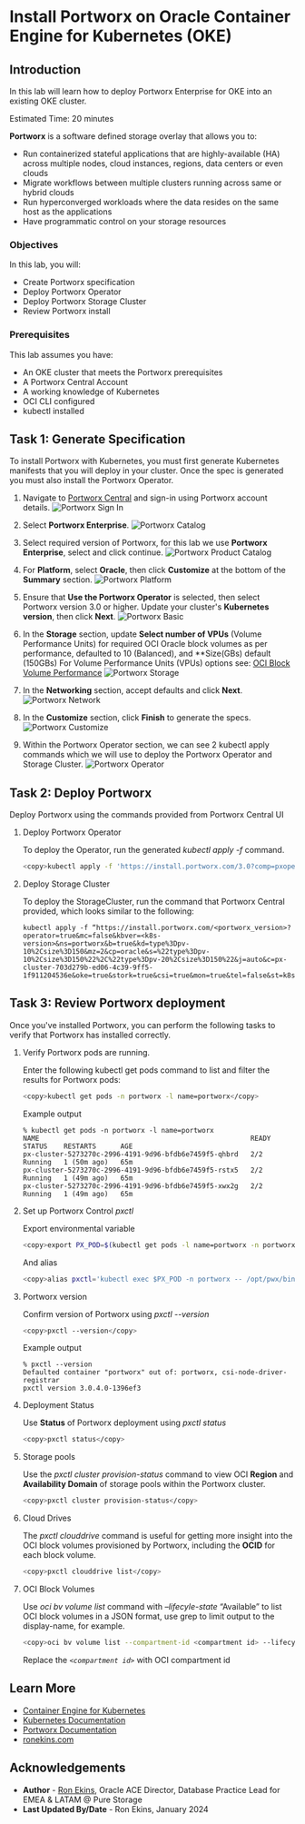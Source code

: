# Install Portworx on Oracle Container Engine for Kubernetes (OKE)

## Introduction

In this lab will learn how to deploy Portworx Enterprise for OKE into an existing OKE cluster.

Estimated Time: 20 minutes

**Portworx** is a software defined storage overlay that allows you to:

* Run containerized stateful applications that are highly-available (HA) across multiple nodes, cloud instances, regions, data centers or even clouds
* Migrate workflows between multiple clusters running across same or hybrid clouds
* Run hyperconverged workloads where the data resides on the same host as the applications
* Have programmatic control on your storage resources

### Objectives

In this lab, you will:

* Create Portworx specification
* Deploy Portworx Operator
* Deploy Portworx Storage Cluster
* Review Portworx install

### Prerequisites

This lab assumes you have:

* An OKE cluster that meets the Portworx prerequisites
* A Portworx Central Account
* A working knowledge of Kubernetes
* OCI CLI configured
* kubectl installed

## Task 1: Generate Specification

To install Portworx with Kubernetes, you must first generate Kubernetes manifests that you will deploy in your cluster. Once the spec is generated you must also install the Portworx Operator.

1. Navigate to [Portworx Central](https://central.portworx.com/) and sign-in using Portworx account details.
  ![Portworx Sign In](images/px-signin.png)

2. Select **Portworx Enterprise**.
  ![Portworx Catalog](images/px-catalog.png)

3. Select required version of Portworx, for this lab we use **Portworx Enterprise**, select and click continue.
  ![Portworx Product Catalog](images/px-product.png)

4. For **Platform**, select **Oracle**, then click **Customize** at the bottom of the **Summary** section.
  ![Portworx Platform](images/px-platform.png)

5. Ensure that **Use the Portworx Operator** is selected, then select Portworx version 3.0 or higher. Update your cluster's **Kubernetes version**, then click **Next**.
  ![Portworx Basic](images/px-basic.png)

6. In the **Storage** section, update **Select number of VPUs** (Volume Performance Units) for required OCI Oracle block volumes as per performance, defaulted to 10 (Balanced), and **Size(GBs) default (150GBs)
For Volume Performance Units (VPUs) options see: [OCI Block Volume Performance](https://docs.oracle.com/en-us/iaas/Content/Block/Concepts/blockvolumeperformance.htm)
   ![Portworx Storage](images/px-storage.png)

7. In the **Networking** section, accept defaults and click **Next**.
   ![Portworx Network](images/px-network.png)

8. In the **Customize** section, click **Finish** to generate the specs.
  ![Portworx Customize](images/px-customize.png)

9. Within the Portworx Operator section, we can see 2 kubectl apply commands which we will use to deploy the Portworx Operator and Storage Cluster.
  ![Portworx Operator](images/px-operator.png)

## Task 2: Deploy Portworx

Deploy Portworx using the commands provided from Portworx Central UI

1. Deploy Portworx Operator

   To deploy the Operator, run the generated *kubectl apply -f* command.

     ```bash
     <copy>kubectl apply -f 'https://install.portworx.com/3.0?comp=pxoperator&kbver=1.27.2&ns=portworx'</copy>
     ```

2. Deploy Storage Cluster

   To deploy the StorageCluster, run the command that Portworx Central provided, which looks similar to the following:

     ```text
     kubectl apply -f “https://install.portworx.com/<portworx_version>?operator=true&mc=false&kbver=<k8s-version>&ns=portworx&b=true&kd=type%3Dpv-10%2Csize%3D150&mz=2&cp=oracle&s=%22type%3Dpv-10%2Csize%3D150%22%2C%22type%3Dpv-20%2Csize%3D150%22&j=auto&c=px-cluster-703d279b-ed06-4c39-9ff5-1f911204536e&oke=true&stork=true&csi=true&mon=true&tel=false&st=k8s&promop=true”
     ```

## Task 3: Review Portworx deployment

Once you've installed Portworx, you can perform the following tasks to verify that Portworx has installed correctly.

1. Verify Portworx pods are running.

   Enter the following kubectl get pods command to list and filter the results for Portworx pods:

     ```bash
     <copy>kubectl get pods -n portworx -l name=portworx</copy>
     ```

    Example output

     ```text
     % kubectl get pods -n portworx -l name=portworx
     NAME                                                    READY   STATUS    RESTARTS      AGE
     px-cluster-5273270c-2996-4191-9d96-bfdb6e7459f5-qhbrd   2/2     Running   1 (50m ago)   65m
     px-cluster-5273270c-2996-4191-9d96-bfdb6e7459f5-rstx5   2/2     Running   1 (49m ago)   65m
     px-cluster-5273270c-2996-4191-9d96-bfdb6e7459f5-xwx2g   2/2     Running   1 (49m ago)   65m
     ```

2. Set up Portworx Control *pxctl*

   Export environmental variable

     ```bash
     <copy>export PX_POD=$(kubectl get pods -l name=portworx -n portworx -o jsonpath='{.items[0].metadata.name}')</copy>
    ```

    And alias

     ```bash
     <copy>alias pxctl='kubectl exec $PX_POD -n portworx -- /opt/pwx/bin/pxctl'</copy>
     ```

3. Portworx version

   Confirm version of Portworx using *pxctl --version*

     ```bash
     <copy>pxctl --version</copy>
     ```

    Example output

     ```text
     % pxctl --version
     Defaulted container "portworx" out of: portworx, csi-node-driver-registrar
     pxctl version 3.0.4.0-1396ef3
     ```

4. Deployment Status

   Use **Status** of Portworx deployment using *pxctl status*

     ```bash
     <copy>pxctl status</copy>
     ```

5. Storage pools

   Use the *pxctl cluster provision-status* command to view OCI **Region** and **Availability Domain** of storage pools within the Portworx cluster.

     ```bash
     <copy>pxctl cluster provision-status</copy>
     ```

6. Cloud Drives

   The *pxctl clouddrive* command is useful for getting more insight into the OCI block volumes provisioned by Portworx, including the **OCID** for each block volume.

     ```bash
     <copy>pxctl clouddrive list</copy>
     ```

7. OCI Block Volumes

   Use *oci bv volume list* command with *–lifecyle-state* “Available” to list OCI block volumes in a JSON format, use grep to limit output to the display-name, for example.

     ```bash
     <copy>oci bv volume list --compartment-id <compartment id> --lifecycle-state "Available" | grep display-name</copy>
     ```

   Replace the *`<compartment id>`* with OCI compartment id

## Learn More

* [Container Engine for Kubernetes](https://docs.oracle.com/en-us/iaas/Content/ContEng/home.htm)
* [Kubernetes Documentation](https://kubernetes.io/docs/home/)
* [Portworx Documentation](https://docs.portworx.com/portworx-enterprise/)
* [ronekins.com](https://ronekins.com/)

## Acknowledgements

* **Author** - [Ron Ekins](https://ace.oracle.com/apex/ace/profile/ronekins), Oracle ACE Director, Database Practice Lead for EMEA & LATAM @ Pure Storage
* **Last Updated By/Date** - Ron Ekins, January 2024
